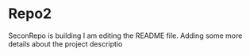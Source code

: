 
# Repo2
SeconRepo is  building 
I am editing the README file. Adding some more details about the project descriptio
